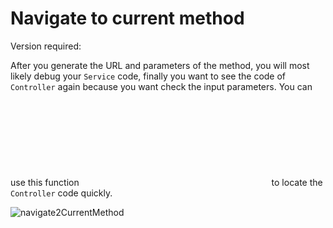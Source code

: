 # Navigate to current method

Version required: <Badge text="2022.1.7" />

After you generate the URL and parameters of the method, you will most likely debug your `Service` code, finally you want to see the code of `Controller` again because you want check the input parameters. You can use this function <svg class="icon svg-icon" aria-hidden="true"><use xlink:href="#icon-localScopeAction"></use></svg> to locate the `Controller` code quickly.

![navigate2CurrentMethod](/img/navigate2CurrentMethod.png)
